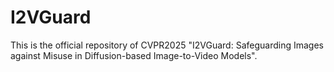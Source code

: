 # I2VGuard

This is the official repository of CVPR2025 "I2VGuard: Safeguarding Images against Misuse in Diffusion-based Image-to-Video Models".
